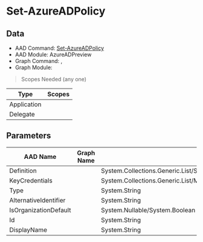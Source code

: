 # Set-AzureADPolicy

> 

## Data

+ AAD Command: [Set-AzureADPolicy](https://docs.microsoft.com/en-us/powershell/module/AzureADPreview/Set-AzureADPolicy)
+ AAD Module: AzureADPreview
+ Graph Command: [](), []()
+ Graph Module: 

> Scopes Needed (any one)

|Type|Scopes|
|---|---|
|Application||
|Delegate||

## Parameters

|AAD Name|Graph Name|AAD Type|Graph Type|Infos|
|---|---|---|---|---|
|Definition||System.Collections.Generic.List/System.String|||
|KeyCredentials||System.Collections.Generic.List/Microsoft.Open.MSGraph.Model.KeyCredential|||
|Type||System.String|||
|AlternativeIdentifier||System.String|||
|IsOrganizationDefault||System.Nullable/System.Boolean|||
|Id||System.String|||
|DisplayName||System.String|||

